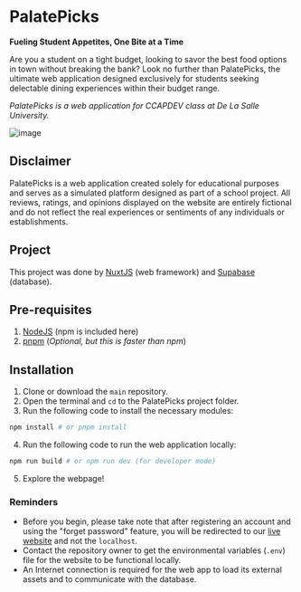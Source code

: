 # PalatePicks
**Fueling Student Appetites, One Bite at a Time**

Are you a student on a tight budget, looking to savor the best food options in town without breaking the bank? Look no further than PalatePicks, the ultimate web application designed exclusively for students seeking delectable dining experiences within their budget range.

_PalatePicks is a web application for CCAPDEV class at De La Salle University._

![image](https://github.com/thekovie/PalatePicks/assets/40118781/3d136d78-7717-4fff-a8af-f8c101edabdf)

## Disclaimer
PalatePicks is a web application created solely for educational purposes and serves as a simulated platform designed as part of a school project. All reviews, ratings, and opinions displayed on the website are entirely fictional and do not reflect the real experiences or sentiments of any individuals or establishments.

## Project
This project was done by [NuxtJS](https://nuxt.com/) (web framework) and [Supabase](supabase.com/) (database).

## Pre-requisites
1. [NodeJS](https://nodejs.org/en) (npm is included here)
2. [pnpm](https://pnpm.io/) (_Optional, but this is faster than npm_)

## Installation
1. Clone or download the `main` repository.
2. Open the terminal and `cd` to the PalatePicks project folder.
3. Run the following code to install the necessary modules:
```bash
npm install # or pnpm install
```
4. Run the following code to run the web application locally:
```bash
npm run build # or npm run dev (for developer mode)
```
5. Explore the webpage!

### Reminders
- Before you begin, please take note that after registering an account and using the "forget password" feature, you will be redirected to our [live website](https://palatepicks.vercel.app/) and not the `localhost`.
- Contact the repository owner to get the environmental variables (`.env`) file for the website to be functional locally.
- An Internet connection is required for the web app to load its external assets and to communicate with the database.
